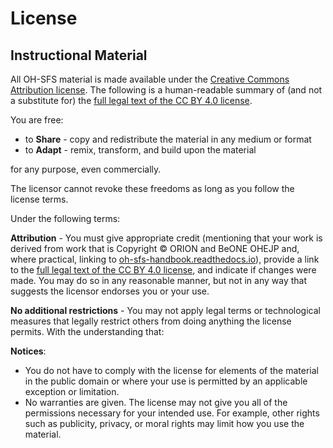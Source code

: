 # License
## Instructional Material

All OH-SFS material is made available under the [Creative Commons Attribution
license](https://creativecommons.org/licenses/by/4.0/). The following is a human-readable summary of (and not a substitute for) the [full legal text of the CC BY 4.0 license](https://creativecommons.org/licenses/by/4.0/legalcode).

You are free:

* to **Share** - copy and redistribute the material in any medium or format
* to **Adapt** - remix, transform, and build upon the material

for any purpose, even commercially.

The licensor cannot revoke these freedoms as long as you follow the
license terms.

Under the following terms:

**Attribution** - You must give appropriate credit (mentioning that
  your work is derived from work that is Copyright © ORION and BeONE OHEJP and,
  where practical, linking to
  [oh-sfs-handbook.readthedocs.io](https://oh-sfs-handbook.readthedocs.io/)),
  provide a link to the [full legal text of the CC BY 4.0 license](https://creativecommons.org/licenses/by/4.0/legalcode), and indicate if changes were
  made. You may do so in any reasonable manner, but not in any way that
  suggests the licensor endorses you or your use.

**No additional restrictions** - You may not apply legal terms or
technological measures that legally restrict others from doing
anything the license permits.  With the understanding that:

**Notices**:
* You do not have to comply with the license for elements of the
  material in the public domain or where your use is permitted by an
  applicable exception or limitation.
* No warranties are given. The license may not give you all of the
  permissions necessary for your intended use. For example, other
  rights such as publicity, privacy, or moral rights may limit how you
  use the material.
